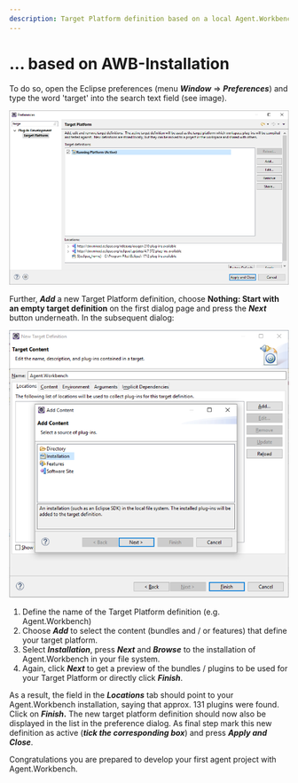 ```yaml
---
description: Target Platform definition based on a local Agent.Workbench (AWB) installation
---
```


# ... based on AWB-Installation

To do so, open the Eclipse preferences \(menu _**Window**_ =&gt; _**Preferences**_\) and type the word 'target' into the search text field \(see image\).

![](../../.gitbook/assets/08_targetplatform_preferences.png)

Further, _**Add**_ a new Target Platform definition, choose **Nothing: Start with an empty target definition** on the first dialog page and press the _**Next**_ button underneath. In the subsequent dialog:

![](../../.gitbook/assets/09_targetplatform_addcontent.png)

1. Define the name of the Target Platform definition \(e.g. Agent.Workbench\)
2. Choose _**Add**_ to select the content \(bundles and / or features\) that define your target platform.
3. Select _**Installation**_, press _**Next**_ and _**Browse**_ to the installation of Agent.Workbench in your file system.
4. Again, click _**Next**_ to get a preview of the bundles / plugins to be used for your Target Platform or directly click _**Finish**_.

As a result, the field in the _**Locations**_ tab should point to your Agent.Workbench installation, saying that approx. 131 plugins were found. Click on _**Finish**_**.** The new target platform definition should now also be displayed in the list in the preference dialog. As final step mark this new definition as active \(_**tick the corresponding box**_\) and press _**Apply and Close**_.

Congratulations you are prepared to develop your first agent project with Agent.Workbench.

